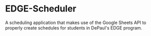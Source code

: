 # EDGE-Scheduler
A scheduling application that makes use of the Google Sheets API to properly create schedules for students in DePaul's EDGE program.
